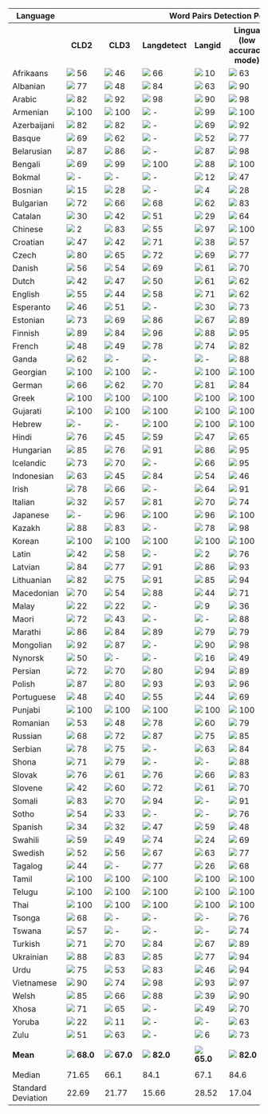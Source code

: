 <table>
    <tr>
        <th>Language</th>
        <th colspan="8">Word Pairs Detection Performance</th>
    </tr>
    <tr>
        <th></th>
        <th>&nbsp;&nbsp;CLD2&nbsp;&nbsp;</th>
        <th>&nbsp;&nbsp;CLD3&nbsp;&nbsp;</th>
        <th>Langdetect</th>
        <th>Langid</th>
        <th>Lingua<br>(low accuracy mode)</th>
        <th>Lingua<br>(high accuracy mode)</th>
        <th>Lingua<br>(single language mode)</th>
        <th>Simplemma</th>
    </tr>
    <tr>
        <td>Afrikaans</td>
        <td><img src="https://raw.githubusercontent.com/pemistahl/lingua-py/main/images/yellow.png"> 56</td>
        <td><img src="https://raw.githubusercontent.com/pemistahl/lingua-py/main/images/yellow.png"> 46</td>
        <td><img src="https://raw.githubusercontent.com/pemistahl/lingua-py/main/images/lightgreen.png"> 66</td>
        <td><img src="https://raw.githubusercontent.com/pemistahl/lingua-py/main/images/red.png"> 10</td>
        <td><img src="https://raw.githubusercontent.com/pemistahl/lingua-py/main/images/lightgreen.png"> 63</td>
        <td><img src="https://raw.githubusercontent.com/pemistahl/lingua-py/main/images/green.png"> 81</td>
        <td><img src="https://raw.githubusercontent.com/pemistahl/lingua-py/main/images/green.png"> 85</td>
        <td><img src="https://raw.githubusercontent.com/pemistahl/lingua-py/main/images/grey.png"> -</td>
    </tr>
        <td>Albanian</td>
        <td><img src="https://raw.githubusercontent.com/pemistahl/lingua-py/main/images/lightgreen.png"> 77</td>
        <td><img src="https://raw.githubusercontent.com/pemistahl/lingua-py/main/images/yellow.png"> 48</td>
        <td><img src="https://raw.githubusercontent.com/pemistahl/lingua-py/main/images/green.png"> 84</td>
        <td><img src="https://raw.githubusercontent.com/pemistahl/lingua-py/main/images/lightgreen.png"> 63</td>
        <td><img src="https://raw.githubusercontent.com/pemistahl/lingua-py/main/images/green.png"> 90</td>
        <td><img src="https://raw.githubusercontent.com/pemistahl/lingua-py/main/images/green.png"> 95</td>
        <td><img src="https://raw.githubusercontent.com/pemistahl/lingua-py/main/images/green.png"> 91</td>
        <td><img src="https://raw.githubusercontent.com/pemistahl/lingua-py/main/images/red.png"> 17</td>
    </tr>
        <td>Arabic</td>
        <td><img src="https://raw.githubusercontent.com/pemistahl/lingua-py/main/images/green.png"> 82</td>
        <td><img src="https://raw.githubusercontent.com/pemistahl/lingua-py/main/images/green.png"> 92</td>
        <td><img src="https://raw.githubusercontent.com/pemistahl/lingua-py/main/images/green.png"> 98</td>
        <td><img src="https://raw.githubusercontent.com/pemistahl/lingua-py/main/images/green.png"> 90</td>
        <td><img src="https://raw.githubusercontent.com/pemistahl/lingua-py/main/images/green.png"> 98</td>
        <td><img src="https://raw.githubusercontent.com/pemistahl/lingua-py/main/images/green.png"> 99</td>
        <td><img src="https://raw.githubusercontent.com/pemistahl/lingua-py/main/images/green.png"> 100</td>
        <td><img src="https://raw.githubusercontent.com/pemistahl/lingua-py/main/images/grey.png"> -</td>
    </tr>
        <td>Armenian</td>
        <td><img src="https://raw.githubusercontent.com/pemistahl/lingua-py/main/images/green.png"> 100</td>
        <td><img src="https://raw.githubusercontent.com/pemistahl/lingua-py/main/images/green.png"> 100</td>
        <td><img src="https://raw.githubusercontent.com/pemistahl/lingua-py/main/images/grey.png"> -</td>
        <td><img src="https://raw.githubusercontent.com/pemistahl/lingua-py/main/images/green.png"> 99</td>
        <td><img src="https://raw.githubusercontent.com/pemistahl/lingua-py/main/images/green.png"> 100</td>
        <td><img src="https://raw.githubusercontent.com/pemistahl/lingua-py/main/images/green.png"> 100</td>
        <td><img src="https://raw.githubusercontent.com/pemistahl/lingua-py/main/images/green.png"> 100</td>
        <td><img src="https://raw.githubusercontent.com/pemistahl/lingua-py/main/images/red.png"> 14</td>
    </tr>
        <td>Azerbaijani</td>
        <td><img src="https://raw.githubusercontent.com/pemistahl/lingua-py/main/images/green.png"> 82</td>
        <td><img src="https://raw.githubusercontent.com/pemistahl/lingua-py/main/images/green.png"> 82</td>
        <td><img src="https://raw.githubusercontent.com/pemistahl/lingua-py/main/images/grey.png"> -</td>
        <td><img src="https://raw.githubusercontent.com/pemistahl/lingua-py/main/images/lightgreen.png"> 69</td>
        <td><img src="https://raw.githubusercontent.com/pemistahl/lingua-py/main/images/green.png"> 92</td>
        <td><img src="https://raw.githubusercontent.com/pemistahl/lingua-py/main/images/green.png"> 92</td>
        <td><img src="https://raw.githubusercontent.com/pemistahl/lingua-py/main/images/green.png"> 93</td>
        <td><img src="https://raw.githubusercontent.com/pemistahl/lingua-py/main/images/grey.png"> -</td>
    </tr>
        <td>Basque</td>
        <td><img src="https://raw.githubusercontent.com/pemistahl/lingua-py/main/images/lightgreen.png"> 69</td>
        <td><img src="https://raw.githubusercontent.com/pemistahl/lingua-py/main/images/lightgreen.png"> 62</td>
        <td><img src="https://raw.githubusercontent.com/pemistahl/lingua-py/main/images/grey.png"> -</td>
        <td><img src="https://raw.githubusercontent.com/pemistahl/lingua-py/main/images/yellow.png"> 52</td>
        <td><img src="https://raw.githubusercontent.com/pemistahl/lingua-py/main/images/lightgreen.png"> 77</td>
        <td><img src="https://raw.githubusercontent.com/pemistahl/lingua-py/main/images/green.png"> 87</td>
        <td><img src="https://raw.githubusercontent.com/pemistahl/lingua-py/main/images/green.png"> 86</td>
        <td><img src="https://raw.githubusercontent.com/pemistahl/lingua-py/main/images/grey.png"> -</td>
    </tr>
        <td>Belarusian</td>
        <td><img src="https://raw.githubusercontent.com/pemistahl/lingua-py/main/images/green.png"> 87</td>
        <td><img src="https://raw.githubusercontent.com/pemistahl/lingua-py/main/images/green.png"> 86</td>
        <td><img src="https://raw.githubusercontent.com/pemistahl/lingua-py/main/images/grey.png"> -</td>
        <td><img src="https://raw.githubusercontent.com/pemistahl/lingua-py/main/images/green.png"> 87</td>
        <td><img src="https://raw.githubusercontent.com/pemistahl/lingua-py/main/images/green.png"> 98</td>
        <td><img src="https://raw.githubusercontent.com/pemistahl/lingua-py/main/images/green.png"> 99</td>
        <td><img src="https://raw.githubusercontent.com/pemistahl/lingua-py/main/images/green.png"> 98</td>
        <td><img src="https://raw.githubusercontent.com/pemistahl/lingua-py/main/images/grey.png"> -</td>
    </tr>
        <td>Bengali</td>
        <td><img src="https://raw.githubusercontent.com/pemistahl/lingua-py/main/images/lightgreen.png"> 69</td>
        <td><img src="https://raw.githubusercontent.com/pemistahl/lingua-py/main/images/green.png"> 99</td>
        <td><img src="https://raw.githubusercontent.com/pemistahl/lingua-py/main/images/green.png"> 100</td>
        <td><img src="https://raw.githubusercontent.com/pemistahl/lingua-py/main/images/green.png"> 88</td>
        <td><img src="https://raw.githubusercontent.com/pemistahl/lingua-py/main/images/green.png"> 100</td>
        <td><img src="https://raw.githubusercontent.com/pemistahl/lingua-py/main/images/green.png"> 100</td>
        <td><img src="https://raw.githubusercontent.com/pemistahl/lingua-py/main/images/green.png"> 100</td>
        <td><img src="https://raw.githubusercontent.com/pemistahl/lingua-py/main/images/grey.png"> -</td>
    </tr>
        <td>Bokmal</td>
        <td><img src="https://raw.githubusercontent.com/pemistahl/lingua-py/main/images/grey.png"> -</td>
        <td><img src="https://raw.githubusercontent.com/pemistahl/lingua-py/main/images/grey.png"> -</td>
        <td><img src="https://raw.githubusercontent.com/pemistahl/lingua-py/main/images/grey.png"> -</td>
        <td><img src="https://raw.githubusercontent.com/pemistahl/lingua-py/main/images/red.png"> 12</td>
        <td><img src="https://raw.githubusercontent.com/pemistahl/lingua-py/main/images/yellow.png"> 47</td>
        <td><img src="https://raw.githubusercontent.com/pemistahl/lingua-py/main/images/yellow.png"> 59</td>
        <td><img src="https://raw.githubusercontent.com/pemistahl/lingua-py/main/images/green.png"> 82</td>
        <td><img src="https://raw.githubusercontent.com/pemistahl/lingua-py/main/images/yellow.png"> 45</td>
    </tr>
        <td>Bosnian</td>
        <td><img src="https://raw.githubusercontent.com/pemistahl/lingua-py/main/images/red.png"> 15</td>
        <td><img src="https://raw.githubusercontent.com/pemistahl/lingua-py/main/images/orange.png"> 28</td>
        <td><img src="https://raw.githubusercontent.com/pemistahl/lingua-py/main/images/grey.png"> -</td>
        <td><img src="https://raw.githubusercontent.com/pemistahl/lingua-py/main/images/red.png"> 4</td>
        <td><img src="https://raw.githubusercontent.com/pemistahl/lingua-py/main/images/orange.png"> 28</td>
        <td><img src="https://raw.githubusercontent.com/pemistahl/lingua-py/main/images/orange.png"> 35</td>
        <td><img src="https://raw.githubusercontent.com/pemistahl/lingua-py/main/images/green.png"> 88</td>
        <td><img src="https://raw.githubusercontent.com/pemistahl/lingua-py/main/images/grey.png"> -</td>
    </tr>
        <td>Bulgarian</td>
        <td><img src="https://raw.githubusercontent.com/pemistahl/lingua-py/main/images/lightgreen.png"> 72</td>
        <td><img src="https://raw.githubusercontent.com/pemistahl/lingua-py/main/images/lightgreen.png"> 66</td>
        <td><img src="https://raw.githubusercontent.com/pemistahl/lingua-py/main/images/lightgreen.png"> 68</td>
        <td><img src="https://raw.githubusercontent.com/pemistahl/lingua-py/main/images/lightgreen.png"> 62</td>
        <td><img src="https://raw.githubusercontent.com/pemistahl/lingua-py/main/images/green.png"> 83</td>
        <td><img src="https://raw.githubusercontent.com/pemistahl/lingua-py/main/images/green.png"> 91</td>
        <td><img src="https://raw.githubusercontent.com/pemistahl/lingua-py/main/images/green.png"> 97</td>
        <td><img src="https://raw.githubusercontent.com/pemistahl/lingua-py/main/images/lightgreen.png"> 67</td>
    </tr>
        <td>Catalan</td>
        <td><img src="https://raw.githubusercontent.com/pemistahl/lingua-py/main/images/orange.png"> 30</td>
        <td><img src="https://raw.githubusercontent.com/pemistahl/lingua-py/main/images/yellow.png"> 42</td>
        <td><img src="https://raw.githubusercontent.com/pemistahl/lingua-py/main/images/yellow.png"> 51</td>
        <td><img src="https://raw.githubusercontent.com/pemistahl/lingua-py/main/images/orange.png"> 29</td>
        <td><img src="https://raw.githubusercontent.com/pemistahl/lingua-py/main/images/lightgreen.png"> 64</td>
        <td><img src="https://raw.githubusercontent.com/pemistahl/lingua-py/main/images/lightgreen.png"> 74</td>
        <td><img src="https://raw.githubusercontent.com/pemistahl/lingua-py/main/images/green.png"> 85</td>
        <td><img src="https://raw.githubusercontent.com/pemistahl/lingua-py/main/images/lightgreen.png"> 62</td>
    </tr>
        <td>Chinese</td>
        <td><img src="https://raw.githubusercontent.com/pemistahl/lingua-py/main/images/red.png"> 2</td>
        <td><img src="https://raw.githubusercontent.com/pemistahl/lingua-py/main/images/green.png"> 83</td>
        <td><img src="https://raw.githubusercontent.com/pemistahl/lingua-py/main/images/yellow.png"> 55</td>
        <td><img src="https://raw.githubusercontent.com/pemistahl/lingua-py/main/images/green.png"> 97</td>
        <td><img src="https://raw.githubusercontent.com/pemistahl/lingua-py/main/images/green.png"> 100</td>
        <td><img src="https://raw.githubusercontent.com/pemistahl/lingua-py/main/images/green.png"> 100</td>
        <td><img src="https://raw.githubusercontent.com/pemistahl/lingua-py/main/images/green.png"> 99</td>
        <td><img src="https://raw.githubusercontent.com/pemistahl/lingua-py/main/images/grey.png"> -</td>
    </tr>
        <td>Croatian</td>
        <td><img src="https://raw.githubusercontent.com/pemistahl/lingua-py/main/images/yellow.png"> 47</td>
        <td><img src="https://raw.githubusercontent.com/pemistahl/lingua-py/main/images/yellow.png"> 42</td>
        <td><img src="https://raw.githubusercontent.com/pemistahl/lingua-py/main/images/lightgreen.png"> 71</td>
        <td><img src="https://raw.githubusercontent.com/pemistahl/lingua-py/main/images/orange.png"> 38</td>
        <td><img src="https://raw.githubusercontent.com/pemistahl/lingua-py/main/images/yellow.png"> 57</td>
        <td><img src="https://raw.githubusercontent.com/pemistahl/lingua-py/main/images/lightgreen.png"> 74</td>
        <td><img src="https://raw.githubusercontent.com/pemistahl/lingua-py/main/images/green.png"> 88</td>
        <td><img src="https://raw.githubusercontent.com/pemistahl/lingua-py/main/images/grey.png"> -</td>
    </tr>
        <td>Czech</td>
        <td><img src="https://raw.githubusercontent.com/pemistahl/lingua-py/main/images/lightgreen.png"> 80</td>
        <td><img src="https://raw.githubusercontent.com/pemistahl/lingua-py/main/images/lightgreen.png"> 65</td>
        <td><img src="https://raw.githubusercontent.com/pemistahl/lingua-py/main/images/lightgreen.png"> 72</td>
        <td><img src="https://raw.githubusercontent.com/pemistahl/lingua-py/main/images/lightgreen.png"> 69</td>
        <td><img src="https://raw.githubusercontent.com/pemistahl/lingua-py/main/images/lightgreen.png"> 77</td>
        <td><img src="https://raw.githubusercontent.com/pemistahl/lingua-py/main/images/green.png"> 84</td>
        <td><img src="https://raw.githubusercontent.com/pemistahl/lingua-py/main/images/green.png"> 91</td>
        <td><img src="https://raw.githubusercontent.com/pemistahl/lingua-py/main/images/yellow.png"> 44</td>
    </tr>
        <td>Danish</td>
        <td><img src="https://raw.githubusercontent.com/pemistahl/lingua-py/main/images/yellow.png"> 56</td>
        <td><img src="https://raw.githubusercontent.com/pemistahl/lingua-py/main/images/yellow.png"> 54</td>
        <td><img src="https://raw.githubusercontent.com/pemistahl/lingua-py/main/images/lightgreen.png"> 69</td>
        <td><img src="https://raw.githubusercontent.com/pemistahl/lingua-py/main/images/lightgreen.png"> 61</td>
        <td><img src="https://raw.githubusercontent.com/pemistahl/lingua-py/main/images/lightgreen.png"> 70</td>
        <td><img src="https://raw.githubusercontent.com/pemistahl/lingua-py/main/images/green.png"> 84</td>
        <td><img src="https://raw.githubusercontent.com/pemistahl/lingua-py/main/images/green.png"> 84</td>
        <td><img src="https://raw.githubusercontent.com/pemistahl/lingua-py/main/images/yellow.png"> 47</td>
    </tr>
        <td>Dutch</td>
        <td><img src="https://raw.githubusercontent.com/pemistahl/lingua-py/main/images/yellow.png"> 42</td>
        <td><img src="https://raw.githubusercontent.com/pemistahl/lingua-py/main/images/yellow.png"> 47</td>
        <td><img src="https://raw.githubusercontent.com/pemistahl/lingua-py/main/images/yellow.png"> 50</td>
        <td><img src="https://raw.githubusercontent.com/pemistahl/lingua-py/main/images/lightgreen.png"> 61</td>
        <td><img src="https://raw.githubusercontent.com/pemistahl/lingua-py/main/images/lightgreen.png"> 62</td>
        <td><img src="https://raw.githubusercontent.com/pemistahl/lingua-py/main/images/green.png"> 81</td>
        <td><img src="https://raw.githubusercontent.com/pemistahl/lingua-py/main/images/green.png"> 83</td>
        <td><img src="https://raw.githubusercontent.com/pemistahl/lingua-py/main/images/yellow.png"> 50</td>
    </tr>
        <td>English</td>
        <td><img src="https://raw.githubusercontent.com/pemistahl/lingua-py/main/images/yellow.png"> 55</td>
        <td><img src="https://raw.githubusercontent.com/pemistahl/lingua-py/main/images/yellow.png"> 44</td>
        <td><img src="https://raw.githubusercontent.com/pemistahl/lingua-py/main/images/yellow.png"> 58</td>
        <td><img src="https://raw.githubusercontent.com/pemistahl/lingua-py/main/images/lightgreen.png"> 71</td>
        <td><img src="https://raw.githubusercontent.com/pemistahl/lingua-py/main/images/lightgreen.png"> 62</td>
        <td><img src="https://raw.githubusercontent.com/pemistahl/lingua-py/main/images/green.png"> 89</td>
        <td><img src="https://raw.githubusercontent.com/pemistahl/lingua-py/main/images/green.png"> 83</td>
        <td><img src="https://raw.githubusercontent.com/pemistahl/lingua-py/main/images/lightgreen.png"> 69</td>
    </tr>
        <td>Esperanto</td>
        <td><img src="https://raw.githubusercontent.com/pemistahl/lingua-py/main/images/yellow.png"> 46</td>
        <td><img src="https://raw.githubusercontent.com/pemistahl/lingua-py/main/images/yellow.png"> 51</td>
        <td><img src="https://raw.githubusercontent.com/pemistahl/lingua-py/main/images/grey.png"> -</td>
        <td><img src="https://raw.githubusercontent.com/pemistahl/lingua-py/main/images/orange.png"> 30</td>
        <td><img src="https://raw.githubusercontent.com/pemistahl/lingua-py/main/images/lightgreen.png"> 73</td>
        <td><img src="https://raw.githubusercontent.com/pemistahl/lingua-py/main/images/green.png"> 85</td>
        <td><img src="https://raw.githubusercontent.com/pemistahl/lingua-py/main/images/green.png"> 85</td>
        <td><img src="https://raw.githubusercontent.com/pemistahl/lingua-py/main/images/grey.png"> -</td>
    </tr>
        <td>Estonian</td>
        <td><img src="https://raw.githubusercontent.com/pemistahl/lingua-py/main/images/lightgreen.png"> 73</td>
        <td><img src="https://raw.githubusercontent.com/pemistahl/lingua-py/main/images/lightgreen.png"> 69</td>
        <td><img src="https://raw.githubusercontent.com/pemistahl/lingua-py/main/images/green.png"> 86</td>
        <td><img src="https://raw.githubusercontent.com/pemistahl/lingua-py/main/images/lightgreen.png"> 67</td>
        <td><img src="https://raw.githubusercontent.com/pemistahl/lingua-py/main/images/green.png"> 89</td>
        <td><img src="https://raw.githubusercontent.com/pemistahl/lingua-py/main/images/green.png"> 96</td>
        <td><img src="https://raw.githubusercontent.com/pemistahl/lingua-py/main/images/green.png"> 88</td>
        <td><img src="https://raw.githubusercontent.com/pemistahl/lingua-py/main/images/lightgreen.png"> 70</td>
    </tr>
        <td>Finnish</td>
        <td><img src="https://raw.githubusercontent.com/pemistahl/lingua-py/main/images/green.png"> 89</td>
        <td><img src="https://raw.githubusercontent.com/pemistahl/lingua-py/main/images/green.png"> 84</td>
        <td><img src="https://raw.githubusercontent.com/pemistahl/lingua-py/main/images/green.png"> 96</td>
        <td><img src="https://raw.githubusercontent.com/pemistahl/lingua-py/main/images/green.png"> 88</td>
        <td><img src="https://raw.githubusercontent.com/pemistahl/lingua-py/main/images/green.png"> 95</td>
        <td><img src="https://raw.githubusercontent.com/pemistahl/lingua-py/main/images/green.png"> 98</td>
        <td><img src="https://raw.githubusercontent.com/pemistahl/lingua-py/main/images/green.png"> 86</td>
        <td><img src="https://raw.githubusercontent.com/pemistahl/lingua-py/main/images/green.png"> 81</td>
    </tr>
        <td>French</td>
        <td><img src="https://raw.githubusercontent.com/pemistahl/lingua-py/main/images/yellow.png"> 48</td>
        <td><img src="https://raw.githubusercontent.com/pemistahl/lingua-py/main/images/yellow.png"> 49</td>
        <td><img src="https://raw.githubusercontent.com/pemistahl/lingua-py/main/images/lightgreen.png"> 78</td>
        <td><img src="https://raw.githubusercontent.com/pemistahl/lingua-py/main/images/lightgreen.png"> 74</td>
        <td><img src="https://raw.githubusercontent.com/pemistahl/lingua-py/main/images/green.png"> 82</td>
        <td><img src="https://raw.githubusercontent.com/pemistahl/lingua-py/main/images/green.png"> 94</td>
        <td><img src="https://raw.githubusercontent.com/pemistahl/lingua-py/main/images/green.png"> 85</td>
        <td><img src="https://raw.githubusercontent.com/pemistahl/lingua-py/main/images/lightgreen.png"> 68</td>
    </tr>
        <td>Ganda</td>
        <td><img src="https://raw.githubusercontent.com/pemistahl/lingua-py/main/images/lightgreen.png"> 62</td>
        <td><img src="https://raw.githubusercontent.com/pemistahl/lingua-py/main/images/grey.png"> -</td>
        <td><img src="https://raw.githubusercontent.com/pemistahl/lingua-py/main/images/grey.png"> -</td>
        <td><img src="https://raw.githubusercontent.com/pemistahl/lingua-py/main/images/grey.png"> -</td>
        <td><img src="https://raw.githubusercontent.com/pemistahl/lingua-py/main/images/green.png"> 88</td>
        <td><img src="https://raw.githubusercontent.com/pemistahl/lingua-py/main/images/green.png"> 95</td>
        <td><img src="https://raw.githubusercontent.com/pemistahl/lingua-py/main/images/green.png"> 87</td>
        <td><img src="https://raw.githubusercontent.com/pemistahl/lingua-py/main/images/grey.png"> -</td>
    </tr>
        <td>Georgian</td>
        <td><img src="https://raw.githubusercontent.com/pemistahl/lingua-py/main/images/green.png"> 100</td>
        <td><img src="https://raw.githubusercontent.com/pemistahl/lingua-py/main/images/green.png"> 100</td>
        <td><img src="https://raw.githubusercontent.com/pemistahl/lingua-py/main/images/grey.png"> -</td>
        <td><img src="https://raw.githubusercontent.com/pemistahl/lingua-py/main/images/green.png"> 100</td>
        <td><img src="https://raw.githubusercontent.com/pemistahl/lingua-py/main/images/green.png"> 100</td>
        <td><img src="https://raw.githubusercontent.com/pemistahl/lingua-py/main/images/green.png"> 100</td>
        <td><img src="https://raw.githubusercontent.com/pemistahl/lingua-py/main/images/green.png"> 100</td>
        <td><img src="https://raw.githubusercontent.com/pemistahl/lingua-py/main/images/red.png"> 2</td>
    </tr>
        <td>German</td>
        <td><img src="https://raw.githubusercontent.com/pemistahl/lingua-py/main/images/lightgreen.png"> 66</td>
        <td><img src="https://raw.githubusercontent.com/pemistahl/lingua-py/main/images/lightgreen.png"> 62</td>
        <td><img src="https://raw.githubusercontent.com/pemistahl/lingua-py/main/images/lightgreen.png"> 70</td>
        <td><img src="https://raw.githubusercontent.com/pemistahl/lingua-py/main/images/green.png"> 81</td>
        <td><img src="https://raw.githubusercontent.com/pemistahl/lingua-py/main/images/green.png"> 84</td>
        <td><img src="https://raw.githubusercontent.com/pemistahl/lingua-py/main/images/green.png"> 94</td>
        <td><img src="https://raw.githubusercontent.com/pemistahl/lingua-py/main/images/green.png"> 85</td>
        <td><img src="https://raw.githubusercontent.com/pemistahl/lingua-py/main/images/lightgreen.png"> 78</td>
    </tr>
        <td>Greek</td>
        <td><img src="https://raw.githubusercontent.com/pemistahl/lingua-py/main/images/green.png"> 100</td>
        <td><img src="https://raw.githubusercontent.com/pemistahl/lingua-py/main/images/green.png"> 100</td>
        <td><img src="https://raw.githubusercontent.com/pemistahl/lingua-py/main/images/green.png"> 100</td>
        <td><img src="https://raw.githubusercontent.com/pemistahl/lingua-py/main/images/green.png"> 100</td>
        <td><img src="https://raw.githubusercontent.com/pemistahl/lingua-py/main/images/green.png"> 100</td>
        <td><img src="https://raw.githubusercontent.com/pemistahl/lingua-py/main/images/green.png"> 100</td>
        <td><img src="https://raw.githubusercontent.com/pemistahl/lingua-py/main/images/green.png"> 100</td>
        <td><img src="https://raw.githubusercontent.com/pemistahl/lingua-py/main/images/yellow.png"> 60</td>
    </tr>
        <td>Gujarati</td>
        <td><img src="https://raw.githubusercontent.com/pemistahl/lingua-py/main/images/green.png"> 100</td>
        <td><img src="https://raw.githubusercontent.com/pemistahl/lingua-py/main/images/green.png"> 100</td>
        <td><img src="https://raw.githubusercontent.com/pemistahl/lingua-py/main/images/green.png"> 100</td>
        <td><img src="https://raw.githubusercontent.com/pemistahl/lingua-py/main/images/green.png"> 100</td>
        <td><img src="https://raw.githubusercontent.com/pemistahl/lingua-py/main/images/green.png"> 100</td>
        <td><img src="https://raw.githubusercontent.com/pemistahl/lingua-py/main/images/green.png"> 100</td>
        <td><img src="https://raw.githubusercontent.com/pemistahl/lingua-py/main/images/green.png"> 100</td>
        <td><img src="https://raw.githubusercontent.com/pemistahl/lingua-py/main/images/grey.png"> -</td>
    </tr>
        <td>Hebrew</td>
        <td><img src="https://raw.githubusercontent.com/pemistahl/lingua-py/main/images/grey.png"> -</td>
        <td><img src="https://raw.githubusercontent.com/pemistahl/lingua-py/main/images/grey.png"> -</td>
        <td><img src="https://raw.githubusercontent.com/pemistahl/lingua-py/main/images/green.png"> 100</td>
        <td><img src="https://raw.githubusercontent.com/pemistahl/lingua-py/main/images/green.png"> 100</td>
        <td><img src="https://raw.githubusercontent.com/pemistahl/lingua-py/main/images/green.png"> 100</td>
        <td><img src="https://raw.githubusercontent.com/pemistahl/lingua-py/main/images/green.png"> 100</td>
        <td><img src="https://raw.githubusercontent.com/pemistahl/lingua-py/main/images/green.png"> 100</td>
        <td><img src="https://raw.githubusercontent.com/pemistahl/lingua-py/main/images/grey.png"> -</td>
    </tr>
        <td>Hindi</td>
        <td><img src="https://raw.githubusercontent.com/pemistahl/lingua-py/main/images/lightgreen.png"> 76</td>
        <td><img src="https://raw.githubusercontent.com/pemistahl/lingua-py/main/images/yellow.png"> 45</td>
        <td><img src="https://raw.githubusercontent.com/pemistahl/lingua-py/main/images/yellow.png"> 59</td>
        <td><img src="https://raw.githubusercontent.com/pemistahl/lingua-py/main/images/yellow.png"> 47</td>
        <td><img src="https://raw.githubusercontent.com/pemistahl/lingua-py/main/images/lightgreen.png"> 65</td>
        <td><img src="https://raw.githubusercontent.com/pemistahl/lingua-py/main/images/lightgreen.png"> 66</td>
        <td><img src="https://raw.githubusercontent.com/pemistahl/lingua-py/main/images/green.png"> 100</td>
        <td><img src="https://raw.githubusercontent.com/pemistahl/lingua-py/main/images/red.png"> 4</td>
    </tr>
        <td>Hungarian</td>
        <td><img src="https://raw.githubusercontent.com/pemistahl/lingua-py/main/images/green.png"> 85</td>
        <td><img src="https://raw.githubusercontent.com/pemistahl/lingua-py/main/images/lightgreen.png"> 76</td>
        <td><img src="https://raw.githubusercontent.com/pemistahl/lingua-py/main/images/green.png"> 91</td>
        <td><img src="https://raw.githubusercontent.com/pemistahl/lingua-py/main/images/green.png"> 86</td>
        <td><img src="https://raw.githubusercontent.com/pemistahl/lingua-py/main/images/green.png"> 95</td>
        <td><img src="https://raw.githubusercontent.com/pemistahl/lingua-py/main/images/green.png"> 98</td>
        <td><img src="https://raw.githubusercontent.com/pemistahl/lingua-py/main/images/green.png"> 93</td>
        <td><img src="https://raw.githubusercontent.com/pemistahl/lingua-py/main/images/lightgreen.png"> 62</td>
    </tr>
        <td>Icelandic</td>
        <td><img src="https://raw.githubusercontent.com/pemistahl/lingua-py/main/images/lightgreen.png"> 73</td>
        <td><img src="https://raw.githubusercontent.com/pemistahl/lingua-py/main/images/lightgreen.png"> 70</td>
        <td><img src="https://raw.githubusercontent.com/pemistahl/lingua-py/main/images/grey.png"> -</td>
        <td><img src="https://raw.githubusercontent.com/pemistahl/lingua-py/main/images/lightgreen.png"> 66</td>
        <td><img src="https://raw.githubusercontent.com/pemistahl/lingua-py/main/images/green.png"> 95</td>
        <td><img src="https://raw.githubusercontent.com/pemistahl/lingua-py/main/images/green.png"> 97</td>
        <td><img src="https://raw.githubusercontent.com/pemistahl/lingua-py/main/images/green.png"> 90</td>
        <td><img src="https://raw.githubusercontent.com/pemistahl/lingua-py/main/images/yellow.png"> 59</td>
    </tr>
        <td>Indonesian</td>
        <td><img src="https://raw.githubusercontent.com/pemistahl/lingua-py/main/images/lightgreen.png"> 63</td>
        <td><img src="https://raw.githubusercontent.com/pemistahl/lingua-py/main/images/yellow.png"> 45</td>
        <td><img src="https://raw.githubusercontent.com/pemistahl/lingua-py/main/images/green.png"> 84</td>
        <td><img src="https://raw.githubusercontent.com/pemistahl/lingua-py/main/images/yellow.png"> 54</td>
        <td><img src="https://raw.githubusercontent.com/pemistahl/lingua-py/main/images/yellow.png"> 46</td>
        <td><img src="https://raw.githubusercontent.com/pemistahl/lingua-py/main/images/lightgreen.png"> 61</td>
        <td><img src="https://raw.githubusercontent.com/pemistahl/lingua-py/main/images/green.png"> 82</td>
        <td><img src="https://raw.githubusercontent.com/pemistahl/lingua-py/main/images/orange.png"> 26</td>
    </tr>
        <td>Irish</td>
        <td><img src="https://raw.githubusercontent.com/pemistahl/lingua-py/main/images/lightgreen.png"> 78</td>
        <td><img src="https://raw.githubusercontent.com/pemistahl/lingua-py/main/images/lightgreen.png"> 66</td>
        <td><img src="https://raw.githubusercontent.com/pemistahl/lingua-py/main/images/grey.png"> -</td>
        <td><img src="https://raw.githubusercontent.com/pemistahl/lingua-py/main/images/lightgreen.png"> 64</td>
        <td><img src="https://raw.githubusercontent.com/pemistahl/lingua-py/main/images/green.png"> 91</td>
        <td><img src="https://raw.githubusercontent.com/pemistahl/lingua-py/main/images/green.png"> 94</td>
        <td><img src="https://raw.githubusercontent.com/pemistahl/lingua-py/main/images/green.png"> 92</td>
        <td><img src="https://raw.githubusercontent.com/pemistahl/lingua-py/main/images/lightgreen.png"> 76</td>
    </tr>
        <td>Italian</td>
        <td><img src="https://raw.githubusercontent.com/pemistahl/lingua-py/main/images/orange.png"> 32</td>
        <td><img src="https://raw.githubusercontent.com/pemistahl/lingua-py/main/images/yellow.png"> 57</td>
        <td><img src="https://raw.githubusercontent.com/pemistahl/lingua-py/main/images/green.png"> 81</td>
        <td><img src="https://raw.githubusercontent.com/pemistahl/lingua-py/main/images/lightgreen.png"> 70</td>
        <td><img src="https://raw.githubusercontent.com/pemistahl/lingua-py/main/images/lightgreen.png"> 74</td>
        <td><img src="https://raw.githubusercontent.com/pemistahl/lingua-py/main/images/green.png"> 92</td>
        <td><img src="https://raw.githubusercontent.com/pemistahl/lingua-py/main/images/green.png"> 83</td>
        <td><img src="https://raw.githubusercontent.com/pemistahl/lingua-py/main/images/yellow.png"> 57</td>
    </tr>
        <td>Japanese</td>
        <td><img src="https://raw.githubusercontent.com/pemistahl/lingua-py/main/images/grey.png"> -</td>
        <td><img src="https://raw.githubusercontent.com/pemistahl/lingua-py/main/images/green.png"> 96</td>
        <td><img src="https://raw.githubusercontent.com/pemistahl/lingua-py/main/images/green.png"> 100</td>
        <td><img src="https://raw.githubusercontent.com/pemistahl/lingua-py/main/images/green.png"> 96</td>
        <td><img src="https://raw.githubusercontent.com/pemistahl/lingua-py/main/images/green.png"> 100</td>
        <td><img src="https://raw.githubusercontent.com/pemistahl/lingua-py/main/images/green.png"> 100</td>
        <td><img src="https://raw.githubusercontent.com/pemistahl/lingua-py/main/images/green.png"> 100</td>
        <td><img src="https://raw.githubusercontent.com/pemistahl/lingua-py/main/images/grey.png"> -</td>
    </tr>
        <td>Kazakh</td>
        <td><img src="https://raw.githubusercontent.com/pemistahl/lingua-py/main/images/green.png"> 88</td>
        <td><img src="https://raw.githubusercontent.com/pemistahl/lingua-py/main/images/green.png"> 83</td>
        <td><img src="https://raw.githubusercontent.com/pemistahl/lingua-py/main/images/grey.png"> -</td>
        <td><img src="https://raw.githubusercontent.com/pemistahl/lingua-py/main/images/lightgreen.png"> 78</td>
        <td><img src="https://raw.githubusercontent.com/pemistahl/lingua-py/main/images/green.png"> 98</td>
        <td><img src="https://raw.githubusercontent.com/pemistahl/lingua-py/main/images/green.png"> 98</td>
        <td><img src="https://raw.githubusercontent.com/pemistahl/lingua-py/main/images/green.png"> 99</td>
        <td><img src="https://raw.githubusercontent.com/pemistahl/lingua-py/main/images/grey.png"> -</td>
    </tr>
        <td>Korean</td>
        <td><img src="https://raw.githubusercontent.com/pemistahl/lingua-py/main/images/green.png"> 100</td>
        <td><img src="https://raw.githubusercontent.com/pemistahl/lingua-py/main/images/green.png"> 100</td>
        <td><img src="https://raw.githubusercontent.com/pemistahl/lingua-py/main/images/green.png"> 100</td>
        <td><img src="https://raw.githubusercontent.com/pemistahl/lingua-py/main/images/green.png"> 100</td>
        <td><img src="https://raw.githubusercontent.com/pemistahl/lingua-py/main/images/green.png"> 100</td>
        <td><img src="https://raw.githubusercontent.com/pemistahl/lingua-py/main/images/green.png"> 100</td>
        <td><img src="https://raw.githubusercontent.com/pemistahl/lingua-py/main/images/green.png"> 100</td>
        <td><img src="https://raw.githubusercontent.com/pemistahl/lingua-py/main/images/grey.png"> -</td>
    </tr>
        <td>Latin</td>
        <td><img src="https://raw.githubusercontent.com/pemistahl/lingua-py/main/images/yellow.png"> 42</td>
        <td><img src="https://raw.githubusercontent.com/pemistahl/lingua-py/main/images/yellow.png"> 58</td>
        <td><img src="https://raw.githubusercontent.com/pemistahl/lingua-py/main/images/grey.png"> -</td>
        <td><img src="https://raw.githubusercontent.com/pemistahl/lingua-py/main/images/red.png"> 2</td>
        <td><img src="https://raw.githubusercontent.com/pemistahl/lingua-py/main/images/lightgreen.png"> 76</td>
        <td><img src="https://raw.githubusercontent.com/pemistahl/lingua-py/main/images/green.png"> 93</td>
        <td><img src="https://raw.githubusercontent.com/pemistahl/lingua-py/main/images/green.png"> 85</td>
        <td><img src="https://raw.githubusercontent.com/pemistahl/lingua-py/main/images/lightgreen.png"> 63</td>
    </tr>
        <td>Latvian</td>
        <td><img src="https://raw.githubusercontent.com/pemistahl/lingua-py/main/images/green.png"> 84</td>
        <td><img src="https://raw.githubusercontent.com/pemistahl/lingua-py/main/images/lightgreen.png"> 77</td>
        <td><img src="https://raw.githubusercontent.com/pemistahl/lingua-py/main/images/green.png"> 91</td>
        <td><img src="https://raw.githubusercontent.com/pemistahl/lingua-py/main/images/green.png"> 86</td>
        <td><img src="https://raw.githubusercontent.com/pemistahl/lingua-py/main/images/green.png"> 93</td>
        <td><img src="https://raw.githubusercontent.com/pemistahl/lingua-py/main/images/green.png"> 97</td>
        <td><img src="https://raw.githubusercontent.com/pemistahl/lingua-py/main/images/green.png"> 92</td>
        <td><img src="https://raw.githubusercontent.com/pemistahl/lingua-py/main/images/orange.png"> 33</td>
    </tr>
        <td>Lithuanian</td>
        <td><img src="https://raw.githubusercontent.com/pemistahl/lingua-py/main/images/green.png"> 82</td>
        <td><img src="https://raw.githubusercontent.com/pemistahl/lingua-py/main/images/lightgreen.png"> 75</td>
        <td><img src="https://raw.githubusercontent.com/pemistahl/lingua-py/main/images/green.png"> 91</td>
        <td><img src="https://raw.githubusercontent.com/pemistahl/lingua-py/main/images/green.png"> 85</td>
        <td><img src="https://raw.githubusercontent.com/pemistahl/lingua-py/main/images/green.png"> 94</td>
        <td><img src="https://raw.githubusercontent.com/pemistahl/lingua-py/main/images/green.png"> 98</td>
        <td><img src="https://raw.githubusercontent.com/pemistahl/lingua-py/main/images/green.png"> 89</td>
        <td><img src="https://raw.githubusercontent.com/pemistahl/lingua-py/main/images/lightgreen.png"> 62</td>
    </tr>
        <td>Macedonian</td>
        <td><img src="https://raw.githubusercontent.com/pemistahl/lingua-py/main/images/lightgreen.png"> 70</td>
        <td><img src="https://raw.githubusercontent.com/pemistahl/lingua-py/main/images/yellow.png"> 54</td>
        <td><img src="https://raw.githubusercontent.com/pemistahl/lingua-py/main/images/green.png"> 88</td>
        <td><img src="https://raw.githubusercontent.com/pemistahl/lingua-py/main/images/yellow.png"> 44</td>
        <td><img src="https://raw.githubusercontent.com/pemistahl/lingua-py/main/images/lightgreen.png"> 71</td>
        <td><img src="https://raw.githubusercontent.com/pemistahl/lingua-py/main/images/green.png"> 86</td>
        <td><img src="https://raw.githubusercontent.com/pemistahl/lingua-py/main/images/green.png"> 97</td>
        <td><img src="https://raw.githubusercontent.com/pemistahl/lingua-py/main/images/red.png"> 11</td>
    </tr>
        <td>Malay</td>
        <td><img src="https://raw.githubusercontent.com/pemistahl/lingua-py/main/images/orange.png"> 22</td>
        <td><img src="https://raw.githubusercontent.com/pemistahl/lingua-py/main/images/orange.png"> 22</td>
        <td><img src="https://raw.githubusercontent.com/pemistahl/lingua-py/main/images/grey.png"> -</td>
        <td><img src="https://raw.githubusercontent.com/pemistahl/lingua-py/main/images/red.png"> 9</td>
        <td><img src="https://raw.githubusercontent.com/pemistahl/lingua-py/main/images/orange.png"> 36</td>
        <td><img src="https://raw.githubusercontent.com/pemistahl/lingua-py/main/images/orange.png"> 38</td>
        <td><img src="https://raw.githubusercontent.com/pemistahl/lingua-py/main/images/green.png"> 84</td>
        <td><img src="https://raw.githubusercontent.com/pemistahl/lingua-py/main/images/red.png"> 10</td>
    </tr>
        <td>Maori</td>
        <td><img src="https://raw.githubusercontent.com/pemistahl/lingua-py/main/images/lightgreen.png"> 72</td>
        <td><img src="https://raw.githubusercontent.com/pemistahl/lingua-py/main/images/yellow.png"> 43</td>
        <td><img src="https://raw.githubusercontent.com/pemistahl/lingua-py/main/images/grey.png"> -</td>
        <td><img src="https://raw.githubusercontent.com/pemistahl/lingua-py/main/images/grey.png"> -</td>
        <td><img src="https://raw.githubusercontent.com/pemistahl/lingua-py/main/images/green.png"> 88</td>
        <td><img src="https://raw.githubusercontent.com/pemistahl/lingua-py/main/images/green.png"> 92</td>
        <td><img src="https://raw.githubusercontent.com/pemistahl/lingua-py/main/images/green.png"> 87</td>
        <td><img src="https://raw.githubusercontent.com/pemistahl/lingua-py/main/images/grey.png"> -</td>
    </tr>
        <td>Marathi</td>
        <td><img src="https://raw.githubusercontent.com/pemistahl/lingua-py/main/images/green.png"> 86</td>
        <td><img src="https://raw.githubusercontent.com/pemistahl/lingua-py/main/images/green.png"> 84</td>
        <td><img src="https://raw.githubusercontent.com/pemistahl/lingua-py/main/images/green.png"> 89</td>
        <td><img src="https://raw.githubusercontent.com/pemistahl/lingua-py/main/images/lightgreen.png"> 79</td>
        <td><img src="https://raw.githubusercontent.com/pemistahl/lingua-py/main/images/lightgreen.png"> 79</td>
        <td><img src="https://raw.githubusercontent.com/pemistahl/lingua-py/main/images/green.png"> 83</td>
        <td><img src="https://raw.githubusercontent.com/pemistahl/lingua-py/main/images/green.png"> 100</td>
        <td><img src="https://raw.githubusercontent.com/pemistahl/lingua-py/main/images/grey.png"> -</td>
    </tr>
        <td>Mongolian</td>
        <td><img src="https://raw.githubusercontent.com/pemistahl/lingua-py/main/images/green.png"> 92</td>
        <td><img src="https://raw.githubusercontent.com/pemistahl/lingua-py/main/images/green.png"> 87</td>
        <td><img src="https://raw.githubusercontent.com/pemistahl/lingua-py/main/images/grey.png"> -</td>
        <td><img src="https://raw.githubusercontent.com/pemistahl/lingua-py/main/images/green.png"> 90</td>
        <td><img src="https://raw.githubusercontent.com/pemistahl/lingua-py/main/images/green.png"> 98</td>
        <td><img src="https://raw.githubusercontent.com/pemistahl/lingua-py/main/images/green.png"> 99</td>
        <td><img src="https://raw.githubusercontent.com/pemistahl/lingua-py/main/images/green.png"> 99</td>
        <td><img src="https://raw.githubusercontent.com/pemistahl/lingua-py/main/images/grey.png"> -</td>
    </tr>
        <td>Nynorsk</td>
        <td><img src="https://raw.githubusercontent.com/pemistahl/lingua-py/main/images/yellow.png"> 50</td>
        <td><img src="https://raw.githubusercontent.com/pemistahl/lingua-py/main/images/grey.png"> -</td>
        <td><img src="https://raw.githubusercontent.com/pemistahl/lingua-py/main/images/grey.png"> -</td>
        <td><img src="https://raw.githubusercontent.com/pemistahl/lingua-py/main/images/red.png"> 16</td>
        <td><img src="https://raw.githubusercontent.com/pemistahl/lingua-py/main/images/yellow.png"> 49</td>
        <td><img src="https://raw.githubusercontent.com/pemistahl/lingua-py/main/images/lightgreen.png"> 66</td>
        <td><img src="https://raw.githubusercontent.com/pemistahl/lingua-py/main/images/green.png"> 84</td>
        <td><img src="https://raw.githubusercontent.com/pemistahl/lingua-py/main/images/orange.png"> 22</td>
    </tr>
        <td>Persian</td>
        <td><img src="https://raw.githubusercontent.com/pemistahl/lingua-py/main/images/lightgreen.png"> 72</td>
        <td><img src="https://raw.githubusercontent.com/pemistahl/lingua-py/main/images/lightgreen.png"> 70</td>
        <td><img src="https://raw.githubusercontent.com/pemistahl/lingua-py/main/images/lightgreen.png"> 80</td>
        <td><img src="https://raw.githubusercontent.com/pemistahl/lingua-py/main/images/green.png"> 94</td>
        <td><img src="https://raw.githubusercontent.com/pemistahl/lingua-py/main/images/green.png"> 89</td>
        <td><img src="https://raw.githubusercontent.com/pemistahl/lingua-py/main/images/green.png"> 94</td>
        <td><img src="https://raw.githubusercontent.com/pemistahl/lingua-py/main/images/green.png"> 99</td>
        <td><img src="https://raw.githubusercontent.com/pemistahl/lingua-py/main/images/red.png"> 5</td>
    </tr>
        <td>Polish</td>
        <td><img src="https://raw.githubusercontent.com/pemistahl/lingua-py/main/images/green.png"> 87</td>
        <td><img src="https://raw.githubusercontent.com/pemistahl/lingua-py/main/images/lightgreen.png"> 80</td>
        <td><img src="https://raw.githubusercontent.com/pemistahl/lingua-py/main/images/green.png"> 93</td>
        <td><img src="https://raw.githubusercontent.com/pemistahl/lingua-py/main/images/green.png"> 93</td>
        <td><img src="https://raw.githubusercontent.com/pemistahl/lingua-py/main/images/green.png"> 96</td>
        <td><img src="https://raw.githubusercontent.com/pemistahl/lingua-py/main/images/green.png"> 98</td>
        <td><img src="https://raw.githubusercontent.com/pemistahl/lingua-py/main/images/green.png"> 91</td>
        <td><img src="https://raw.githubusercontent.com/pemistahl/lingua-py/main/images/green.png"> 87</td>
    </tr>
        <td>Portuguese</td>
        <td><img src="https://raw.githubusercontent.com/pemistahl/lingua-py/main/images/yellow.png"> 48</td>
        <td><img src="https://raw.githubusercontent.com/pemistahl/lingua-py/main/images/orange.png"> 40</td>
        <td><img src="https://raw.githubusercontent.com/pemistahl/lingua-py/main/images/yellow.png"> 55</td>
        <td><img src="https://raw.githubusercontent.com/pemistahl/lingua-py/main/images/yellow.png"> 44</td>
        <td><img src="https://raw.githubusercontent.com/pemistahl/lingua-py/main/images/lightgreen.png"> 69</td>
        <td><img src="https://raw.githubusercontent.com/pemistahl/lingua-py/main/images/green.png"> 85</td>
        <td><img src="https://raw.githubusercontent.com/pemistahl/lingua-py/main/images/green.png"> 86</td>
        <td><img src="https://raw.githubusercontent.com/pemistahl/lingua-py/main/images/yellow.png"> 60</td>
    </tr>
        <td>Punjabi</td>
        <td><img src="https://raw.githubusercontent.com/pemistahl/lingua-py/main/images/green.png"> 100</td>
        <td><img src="https://raw.githubusercontent.com/pemistahl/lingua-py/main/images/green.png"> 100</td>
        <td><img src="https://raw.githubusercontent.com/pemistahl/lingua-py/main/images/green.png"> 100</td>
        <td><img src="https://raw.githubusercontent.com/pemistahl/lingua-py/main/images/green.png"> 100</td>
        <td><img src="https://raw.githubusercontent.com/pemistahl/lingua-py/main/images/green.png"> 100</td>
        <td><img src="https://raw.githubusercontent.com/pemistahl/lingua-py/main/images/green.png"> 100</td>
        <td><img src="https://raw.githubusercontent.com/pemistahl/lingua-py/main/images/green.png"> 100</td>
        <td><img src="https://raw.githubusercontent.com/pemistahl/lingua-py/main/images/grey.png"> -</td>
    </tr>
        <td>Romanian</td>
        <td><img src="https://raw.githubusercontent.com/pemistahl/lingua-py/main/images/yellow.png"> 53</td>
        <td><img src="https://raw.githubusercontent.com/pemistahl/lingua-py/main/images/yellow.png"> 48</td>
        <td><img src="https://raw.githubusercontent.com/pemistahl/lingua-py/main/images/lightgreen.png"> 78</td>
        <td><img src="https://raw.githubusercontent.com/pemistahl/lingua-py/main/images/yellow.png"> 60</td>
        <td><img src="https://raw.githubusercontent.com/pemistahl/lingua-py/main/images/lightgreen.png"> 79</td>
        <td><img src="https://raw.githubusercontent.com/pemistahl/lingua-py/main/images/green.png"> 92</td>
        <td><img src="https://raw.githubusercontent.com/pemistahl/lingua-py/main/images/green.png"> 84</td>
        <td><img src="https://raw.githubusercontent.com/pemistahl/lingua-py/main/images/yellow.png"> 51</td>
    </tr>
        <td>Russian</td>
        <td><img src="https://raw.githubusercontent.com/pemistahl/lingua-py/main/images/lightgreen.png"> 68</td>
        <td><img src="https://raw.githubusercontent.com/pemistahl/lingua-py/main/images/lightgreen.png"> 72</td>
        <td><img src="https://raw.githubusercontent.com/pemistahl/lingua-py/main/images/green.png"> 87</td>
        <td><img src="https://raw.githubusercontent.com/pemistahl/lingua-py/main/images/lightgreen.png"> 75</td>
        <td><img src="https://raw.githubusercontent.com/pemistahl/lingua-py/main/images/green.png"> 85</td>
        <td><img src="https://raw.githubusercontent.com/pemistahl/lingua-py/main/images/green.png"> 95</td>
        <td><img src="https://raw.githubusercontent.com/pemistahl/lingua-py/main/images/green.png"> 97</td>
        <td><img src="https://raw.githubusercontent.com/pemistahl/lingua-py/main/images/lightgreen.png"> 62</td>
    </tr>
        <td>Serbian</td>
        <td><img src="https://raw.githubusercontent.com/pemistahl/lingua-py/main/images/lightgreen.png"> 78</td>
        <td><img src="https://raw.githubusercontent.com/pemistahl/lingua-py/main/images/lightgreen.png"> 75</td>
        <td><img src="https://raw.githubusercontent.com/pemistahl/lingua-py/main/images/grey.png"> -</td>
        <td><img src="https://raw.githubusercontent.com/pemistahl/lingua-py/main/images/lightgreen.png"> 63</td>
        <td><img src="https://raw.githubusercontent.com/pemistahl/lingua-py/main/images/green.png"> 84</td>
        <td><img src="https://raw.githubusercontent.com/pemistahl/lingua-py/main/images/green.png"> 90</td>
        <td><img src="https://raw.githubusercontent.com/pemistahl/lingua-py/main/images/green.png"> 97</td>
        <td><img src="https://raw.githubusercontent.com/pemistahl/lingua-py/main/images/grey.png"> -</td>
    </tr>
        <td>Shona</td>
        <td><img src="https://raw.githubusercontent.com/pemistahl/lingua-py/main/images/lightgreen.png"> 71</td>
        <td><img src="https://raw.githubusercontent.com/pemistahl/lingua-py/main/images/lightgreen.png"> 79</td>
        <td><img src="https://raw.githubusercontent.com/pemistahl/lingua-py/main/images/grey.png"> -</td>
        <td><img src="https://raw.githubusercontent.com/pemistahl/lingua-py/main/images/grey.png"> -</td>
        <td><img src="https://raw.githubusercontent.com/pemistahl/lingua-py/main/images/green.png"> 88</td>
        <td><img src="https://raw.githubusercontent.com/pemistahl/lingua-py/main/images/green.png"> 96</td>
        <td><img src="https://raw.githubusercontent.com/pemistahl/lingua-py/main/images/green.png"> 86</td>
        <td><img src="https://raw.githubusercontent.com/pemistahl/lingua-py/main/images/grey.png"> -</td>
    </tr>
        <td>Slovak</td>
        <td><img src="https://raw.githubusercontent.com/pemistahl/lingua-py/main/images/lightgreen.png"> 76</td>
        <td><img src="https://raw.githubusercontent.com/pemistahl/lingua-py/main/images/lightgreen.png"> 61</td>
        <td><img src="https://raw.githubusercontent.com/pemistahl/lingua-py/main/images/lightgreen.png"> 76</td>
        <td><img src="https://raw.githubusercontent.com/pemistahl/lingua-py/main/images/lightgreen.png"> 66</td>
        <td><img src="https://raw.githubusercontent.com/pemistahl/lingua-py/main/images/green.png"> 83</td>
        <td><img src="https://raw.githubusercontent.com/pemistahl/lingua-py/main/images/green.png"> 90</td>
        <td><img src="https://raw.githubusercontent.com/pemistahl/lingua-py/main/images/green.png"> 91</td>
        <td><img src="https://raw.githubusercontent.com/pemistahl/lingua-py/main/images/lightgreen.png"> 66</td>
    </tr>
        <td>Slovene</td>
        <td><img src="https://raw.githubusercontent.com/pemistahl/lingua-py/main/images/yellow.png"> 42</td>
        <td><img src="https://raw.githubusercontent.com/pemistahl/lingua-py/main/images/yellow.png"> 60</td>
        <td><img src="https://raw.githubusercontent.com/pemistahl/lingua-py/main/images/lightgreen.png"> 72</td>
        <td><img src="https://raw.githubusercontent.com/pemistahl/lingua-py/main/images/lightgreen.png"> 61</td>
        <td><img src="https://raw.githubusercontent.com/pemistahl/lingua-py/main/images/lightgreen.png"> 70</td>
        <td><img src="https://raw.githubusercontent.com/pemistahl/lingua-py/main/images/green.png"> 87</td>
        <td><img src="https://raw.githubusercontent.com/pemistahl/lingua-py/main/images/green.png"> 89</td>
        <td><img src="https://raw.githubusercontent.com/pemistahl/lingua-py/main/images/lightgreen.png"> 72</td>
    </tr>
        <td>Somali</td>
        <td><img src="https://raw.githubusercontent.com/pemistahl/lingua-py/main/images/green.png"> 83</td>
        <td><img src="https://raw.githubusercontent.com/pemistahl/lingua-py/main/images/lightgreen.png"> 70</td>
        <td><img src="https://raw.githubusercontent.com/pemistahl/lingua-py/main/images/green.png"> 94</td>
        <td><img src="https://raw.githubusercontent.com/pemistahl/lingua-py/main/images/grey.png"> -</td>
        <td><img src="https://raw.githubusercontent.com/pemistahl/lingua-py/main/images/green.png"> 91</td>
        <td><img src="https://raw.githubusercontent.com/pemistahl/lingua-py/main/images/green.png"> 96</td>
        <td><img src="https://raw.githubusercontent.com/pemistahl/lingua-py/main/images/green.png"> 90</td>
        <td><img src="https://raw.githubusercontent.com/pemistahl/lingua-py/main/images/grey.png"> -</td>
    </tr>
        <td>Sotho</td>
        <td><img src="https://raw.githubusercontent.com/pemistahl/lingua-py/main/images/yellow.png"> 54</td>
        <td><img src="https://raw.githubusercontent.com/pemistahl/lingua-py/main/images/orange.png"> 33</td>
        <td><img src="https://raw.githubusercontent.com/pemistahl/lingua-py/main/images/grey.png"> -</td>
        <td><img src="https://raw.githubusercontent.com/pemistahl/lingua-py/main/images/grey.png"> -</td>
        <td><img src="https://raw.githubusercontent.com/pemistahl/lingua-py/main/images/lightgreen.png"> 76</td>
        <td><img src="https://raw.githubusercontent.com/pemistahl/lingua-py/main/images/green.png"> 90</td>
        <td><img src="https://raw.githubusercontent.com/pemistahl/lingua-py/main/images/green.png"> 88</td>
        <td><img src="https://raw.githubusercontent.com/pemistahl/lingua-py/main/images/grey.png"> -</td>
    </tr>
        <td>Spanish</td>
        <td><img src="https://raw.githubusercontent.com/pemistahl/lingua-py/main/images/orange.png"> 34</td>
        <td><img src="https://raw.githubusercontent.com/pemistahl/lingua-py/main/images/orange.png"> 32</td>
        <td><img src="https://raw.githubusercontent.com/pemistahl/lingua-py/main/images/yellow.png"> 47</td>
        <td><img src="https://raw.githubusercontent.com/pemistahl/lingua-py/main/images/yellow.png"> 59</td>
        <td><img src="https://raw.githubusercontent.com/pemistahl/lingua-py/main/images/yellow.png"> 48</td>
        <td><img src="https://raw.githubusercontent.com/pemistahl/lingua-py/main/images/lightgreen.png"> 69</td>
        <td><img src="https://raw.githubusercontent.com/pemistahl/lingua-py/main/images/green.png"> 85</td>
        <td><img src="https://raw.githubusercontent.com/pemistahl/lingua-py/main/images/yellow.png"> 41</td>
    </tr>
        <td>Swahili</td>
        <td><img src="https://raw.githubusercontent.com/pemistahl/lingua-py/main/images/yellow.png"> 59</td>
        <td><img src="https://raw.githubusercontent.com/pemistahl/lingua-py/main/images/yellow.png"> 49</td>
        <td><img src="https://raw.githubusercontent.com/pemistahl/lingua-py/main/images/lightgreen.png"> 74</td>
        <td><img src="https://raw.githubusercontent.com/pemistahl/lingua-py/main/images/orange.png"> 24</td>
        <td><img src="https://raw.githubusercontent.com/pemistahl/lingua-py/main/images/lightgreen.png"> 69</td>
        <td><img src="https://raw.githubusercontent.com/pemistahl/lingua-py/main/images/green.png"> 84</td>
        <td><img src="https://raw.githubusercontent.com/pemistahl/lingua-py/main/images/green.png"> 87</td>
        <td><img src="https://raw.githubusercontent.com/pemistahl/lingua-py/main/images/yellow.png"> 41</td>
    </tr>
        <td>Swedish</td>
        <td><img src="https://raw.githubusercontent.com/pemistahl/lingua-py/main/images/yellow.png"> 52</td>
        <td><img src="https://raw.githubusercontent.com/pemistahl/lingua-py/main/images/yellow.png"> 56</td>
        <td><img src="https://raw.githubusercontent.com/pemistahl/lingua-py/main/images/lightgreen.png"> 67</td>
        <td><img src="https://raw.githubusercontent.com/pemistahl/lingua-py/main/images/lightgreen.png"> 63</td>
        <td><img src="https://raw.githubusercontent.com/pemistahl/lingua-py/main/images/lightgreen.png"> 77</td>
        <td><img src="https://raw.githubusercontent.com/pemistahl/lingua-py/main/images/green.png"> 89</td>
        <td><img src="https://raw.githubusercontent.com/pemistahl/lingua-py/main/images/green.png"> 83</td>
        <td><img src="https://raw.githubusercontent.com/pemistahl/lingua-py/main/images/lightgreen.png"> 62</td>
    </tr>
        <td>Tagalog</td>
        <td><img src="https://raw.githubusercontent.com/pemistahl/lingua-py/main/images/yellow.png"> 44</td>
        <td><img src="https://raw.githubusercontent.com/pemistahl/lingua-py/main/images/grey.png"> -</td>
        <td><img src="https://raw.githubusercontent.com/pemistahl/lingua-py/main/images/lightgreen.png"> 77</td>
        <td><img src="https://raw.githubusercontent.com/pemistahl/lingua-py/main/images/orange.png"> 26</td>
        <td><img src="https://raw.githubusercontent.com/pemistahl/lingua-py/main/images/lightgreen.png"> 68</td>
        <td><img src="https://raw.githubusercontent.com/pemistahl/lingua-py/main/images/green.png"> 83</td>
        <td><img src="https://raw.githubusercontent.com/pemistahl/lingua-py/main/images/green.png"> 82</td>
        <td><img src="https://raw.githubusercontent.com/pemistahl/lingua-py/main/images/red.png"> 11</td>
    </tr>
        <td>Tamil</td>
        <td><img src="https://raw.githubusercontent.com/pemistahl/lingua-py/main/images/green.png"> 100</td>
        <td><img src="https://raw.githubusercontent.com/pemistahl/lingua-py/main/images/green.png"> 100</td>
        <td><img src="https://raw.githubusercontent.com/pemistahl/lingua-py/main/images/green.png"> 100</td>
        <td><img src="https://raw.githubusercontent.com/pemistahl/lingua-py/main/images/green.png"> 100</td>
        <td><img src="https://raw.githubusercontent.com/pemistahl/lingua-py/main/images/green.png"> 100</td>
        <td><img src="https://raw.githubusercontent.com/pemistahl/lingua-py/main/images/green.png"> 100</td>
        <td><img src="https://raw.githubusercontent.com/pemistahl/lingua-py/main/images/green.png"> 100</td>
        <td><img src="https://raw.githubusercontent.com/pemistahl/lingua-py/main/images/grey.png"> -</td>
    </tr>
        <td>Telugu</td>
        <td><img src="https://raw.githubusercontent.com/pemistahl/lingua-py/main/images/green.png"> 100</td>
        <td><img src="https://raw.githubusercontent.com/pemistahl/lingua-py/main/images/green.png"> 100</td>
        <td><img src="https://raw.githubusercontent.com/pemistahl/lingua-py/main/images/green.png"> 100</td>
        <td><img src="https://raw.githubusercontent.com/pemistahl/lingua-py/main/images/green.png"> 100</td>
        <td><img src="https://raw.githubusercontent.com/pemistahl/lingua-py/main/images/green.png"> 100</td>
        <td><img src="https://raw.githubusercontent.com/pemistahl/lingua-py/main/images/green.png"> 100</td>
        <td><img src="https://raw.githubusercontent.com/pemistahl/lingua-py/main/images/green.png"> 100</td>
        <td><img src="https://raw.githubusercontent.com/pemistahl/lingua-py/main/images/grey.png"> -</td>
    </tr>
        <td>Thai</td>
        <td><img src="https://raw.githubusercontent.com/pemistahl/lingua-py/main/images/green.png"> 100</td>
        <td><img src="https://raw.githubusercontent.com/pemistahl/lingua-py/main/images/green.png"> 100</td>
        <td><img src="https://raw.githubusercontent.com/pemistahl/lingua-py/main/images/green.png"> 100</td>
        <td><img src="https://raw.githubusercontent.com/pemistahl/lingua-py/main/images/green.png"> 100</td>
        <td><img src="https://raw.githubusercontent.com/pemistahl/lingua-py/main/images/green.png"> 100</td>
        <td><img src="https://raw.githubusercontent.com/pemistahl/lingua-py/main/images/green.png"> 100</td>
        <td><img src="https://raw.githubusercontent.com/pemistahl/lingua-py/main/images/green.png"> 100</td>
        <td><img src="https://raw.githubusercontent.com/pemistahl/lingua-py/main/images/grey.png"> -</td>
    </tr>
        <td>Tsonga</td>
        <td><img src="https://raw.githubusercontent.com/pemistahl/lingua-py/main/images/lightgreen.png"> 68</td>
        <td><img src="https://raw.githubusercontent.com/pemistahl/lingua-py/main/images/grey.png"> -</td>
        <td><img src="https://raw.githubusercontent.com/pemistahl/lingua-py/main/images/grey.png"> -</td>
        <td><img src="https://raw.githubusercontent.com/pemistahl/lingua-py/main/images/grey.png"> -</td>
        <td><img src="https://raw.githubusercontent.com/pemistahl/lingua-py/main/images/lightgreen.png"> 76</td>
        <td><img src="https://raw.githubusercontent.com/pemistahl/lingua-py/main/images/green.png"> 89</td>
        <td><img src="https://raw.githubusercontent.com/pemistahl/lingua-py/main/images/green.png"> 87</td>
        <td><img src="https://raw.githubusercontent.com/pemistahl/lingua-py/main/images/grey.png"> -</td>
    </tr>
        <td>Tswana</td>
        <td><img src="https://raw.githubusercontent.com/pemistahl/lingua-py/main/images/yellow.png"> 57</td>
        <td><img src="https://raw.githubusercontent.com/pemistahl/lingua-py/main/images/grey.png"> -</td>
        <td><img src="https://raw.githubusercontent.com/pemistahl/lingua-py/main/images/grey.png"> -</td>
        <td><img src="https://raw.githubusercontent.com/pemistahl/lingua-py/main/images/grey.png"> -</td>
        <td><img src="https://raw.githubusercontent.com/pemistahl/lingua-py/main/images/lightgreen.png"> 74</td>
        <td><img src="https://raw.githubusercontent.com/pemistahl/lingua-py/main/images/green.png"> 88</td>
        <td><img src="https://raw.githubusercontent.com/pemistahl/lingua-py/main/images/green.png"> 88</td>
        <td><img src="https://raw.githubusercontent.com/pemistahl/lingua-py/main/images/grey.png"> -</td>
    </tr>
        <td>Turkish</td>
        <td><img src="https://raw.githubusercontent.com/pemistahl/lingua-py/main/images/lightgreen.png"> 71</td>
        <td><img src="https://raw.githubusercontent.com/pemistahl/lingua-py/main/images/lightgreen.png"> 70</td>
        <td><img src="https://raw.githubusercontent.com/pemistahl/lingua-py/main/images/green.png"> 84</td>
        <td><img src="https://raw.githubusercontent.com/pemistahl/lingua-py/main/images/lightgreen.png"> 67</td>
        <td><img src="https://raw.githubusercontent.com/pemistahl/lingua-py/main/images/green.png"> 89</td>
        <td><img src="https://raw.githubusercontent.com/pemistahl/lingua-py/main/images/green.png"> 98</td>
        <td><img src="https://raw.githubusercontent.com/pemistahl/lingua-py/main/images/green.png"> 88</td>
        <td><img src="https://raw.githubusercontent.com/pemistahl/lingua-py/main/images/lightgreen.png"> 78</td>
    </tr>
        <td>Ukrainian</td>
        <td><img src="https://raw.githubusercontent.com/pemistahl/lingua-py/main/images/green.png"> 88</td>
        <td><img src="https://raw.githubusercontent.com/pemistahl/lingua-py/main/images/green.png"> 83</td>
        <td><img src="https://raw.githubusercontent.com/pemistahl/lingua-py/main/images/green.png"> 85</td>
        <td><img src="https://raw.githubusercontent.com/pemistahl/lingua-py/main/images/lightgreen.png"> 77</td>
        <td><img src="https://raw.githubusercontent.com/pemistahl/lingua-py/main/images/green.png"> 94</td>
        <td><img src="https://raw.githubusercontent.com/pemistahl/lingua-py/main/images/green.png"> 98</td>
        <td><img src="https://raw.githubusercontent.com/pemistahl/lingua-py/main/images/green.png"> 97</td>
        <td><img src="https://raw.githubusercontent.com/pemistahl/lingua-py/main/images/lightgreen.png"> 75</td>
    </tr>
        <td>Urdu</td>
        <td><img src="https://raw.githubusercontent.com/pemistahl/lingua-py/main/images/lightgreen.png"> 75</td>
        <td><img src="https://raw.githubusercontent.com/pemistahl/lingua-py/main/images/yellow.png"> 53</td>
        <td><img src="https://raw.githubusercontent.com/pemistahl/lingua-py/main/images/green.png"> 83</td>
        <td><img src="https://raw.githubusercontent.com/pemistahl/lingua-py/main/images/yellow.png"> 46</td>
        <td><img src="https://raw.githubusercontent.com/pemistahl/lingua-py/main/images/green.png"> 94</td>
        <td><img src="https://raw.githubusercontent.com/pemistahl/lingua-py/main/images/green.png"> 94</td>
        <td><img src="https://raw.githubusercontent.com/pemistahl/lingua-py/main/images/green.png"> 99</td>
        <td><img src="https://raw.githubusercontent.com/pemistahl/lingua-py/main/images/grey.png"> -</td>
    </tr>
        <td>Vietnamese</td>
        <td><img src="https://raw.githubusercontent.com/pemistahl/lingua-py/main/images/green.png"> 90</td>
        <td><img src="https://raw.githubusercontent.com/pemistahl/lingua-py/main/images/lightgreen.png"> 74</td>
        <td><img src="https://raw.githubusercontent.com/pemistahl/lingua-py/main/images/green.png"> 98</td>
        <td><img src="https://raw.githubusercontent.com/pemistahl/lingua-py/main/images/green.png"> 93</td>
        <td><img src="https://raw.githubusercontent.com/pemistahl/lingua-py/main/images/green.png"> 97</td>
        <td><img src="https://raw.githubusercontent.com/pemistahl/lingua-py/main/images/green.png"> 94</td>
        <td><img src="https://raw.githubusercontent.com/pemistahl/lingua-py/main/images/green.png"> 98</td>
        <td><img src="https://raw.githubusercontent.com/pemistahl/lingua-py/main/images/grey.png"> -</td>
    </tr>
        <td>Welsh</td>
        <td><img src="https://raw.githubusercontent.com/pemistahl/lingua-py/main/images/green.png"> 85</td>
        <td><img src="https://raw.githubusercontent.com/pemistahl/lingua-py/main/images/lightgreen.png"> 66</td>
        <td><img src="https://raw.githubusercontent.com/pemistahl/lingua-py/main/images/green.png"> 88</td>
        <td><img src="https://raw.githubusercontent.com/pemistahl/lingua-py/main/images/orange.png"> 39</td>
        <td><img src="https://raw.githubusercontent.com/pemistahl/lingua-py/main/images/green.png"> 90</td>
        <td><img src="https://raw.githubusercontent.com/pemistahl/lingua-py/main/images/green.png"> 96</td>
        <td><img src="https://raw.githubusercontent.com/pemistahl/lingua-py/main/images/green.png"> 93</td>
        <td><img src="https://raw.githubusercontent.com/pemistahl/lingua-py/main/images/yellow.png"> 60</td>
    </tr>
        <td>Xhosa</td>
        <td><img src="https://raw.githubusercontent.com/pemistahl/lingua-py/main/images/lightgreen.png"> 71</td>
        <td><img src="https://raw.githubusercontent.com/pemistahl/lingua-py/main/images/lightgreen.png"> 65</td>
        <td><img src="https://raw.githubusercontent.com/pemistahl/lingua-py/main/images/grey.png"> -</td>
        <td><img src="https://raw.githubusercontent.com/pemistahl/lingua-py/main/images/yellow.png"> 49</td>
        <td><img src="https://raw.githubusercontent.com/pemistahl/lingua-py/main/images/lightgreen.png"> 70</td>
        <td><img src="https://raw.githubusercontent.com/pemistahl/lingua-py/main/images/green.png"> 85</td>
        <td><img src="https://raw.githubusercontent.com/pemistahl/lingua-py/main/images/green.png"> 86</td>
        <td><img src="https://raw.githubusercontent.com/pemistahl/lingua-py/main/images/grey.png"> -</td>
    </tr>
        <td>Yoruba</td>
        <td><img src="https://raw.githubusercontent.com/pemistahl/lingua-py/main/images/orange.png"> 22</td>
        <td><img src="https://raw.githubusercontent.com/pemistahl/lingua-py/main/images/red.png"> 11</td>
        <td><img src="https://raw.githubusercontent.com/pemistahl/lingua-py/main/images/grey.png"> -</td>
        <td><img src="https://raw.githubusercontent.com/pemistahl/lingua-py/main/images/grey.png"> -</td>
        <td><img src="https://raw.githubusercontent.com/pemistahl/lingua-py/main/images/lightgreen.png"> 63</td>
        <td><img src="https://raw.githubusercontent.com/pemistahl/lingua-py/main/images/lightgreen.png"> 77</td>
        <td><img src="https://raw.githubusercontent.com/pemistahl/lingua-py/main/images/green.png"> 90</td>
        <td><img src="https://raw.githubusercontent.com/pemistahl/lingua-py/main/images/grey.png"> -</td>
    </tr>
        <td>Zulu</td>
        <td><img src="https://raw.githubusercontent.com/pemistahl/lingua-py/main/images/yellow.png"> 51</td>
        <td><img src="https://raw.githubusercontent.com/pemistahl/lingua-py/main/images/lightgreen.png"> 63</td>
        <td><img src="https://raw.githubusercontent.com/pemistahl/lingua-py/main/images/grey.png"> -</td>
        <td><img src="https://raw.githubusercontent.com/pemistahl/lingua-py/main/images/red.png"> 6</td>
        <td><img src="https://raw.githubusercontent.com/pemistahl/lingua-py/main/images/lightgreen.png"> 73</td>
        <td><img src="https://raw.githubusercontent.com/pemistahl/lingua-py/main/images/green.png"> 83</td>
        <td><img src="https://raw.githubusercontent.com/pemistahl/lingua-py/main/images/green.png"> 87</td>
        <td><img src="https://raw.githubusercontent.com/pemistahl/lingua-py/main/images/grey.png"> -</td>
    </tr>
    <tr>
        <td colspan="8"></td>
    </tr>
    <tr>
        <td><strong>Mean</strong></td>
        <td><img src="https://raw.githubusercontent.com/pemistahl/lingua-py/main/images/lightgreen.png"> <strong>68.0</strong></td>
        <td><img src="https://raw.githubusercontent.com/pemistahl/lingua-py/main/images/lightgreen.png"> <strong>67.0</strong></td>
        <td><img src="https://raw.githubusercontent.com/pemistahl/lingua-py/main/images/green.png"> <strong>82.0</strong></td>
        <td><img src="https://raw.githubusercontent.com/pemistahl/lingua-py/main/images/lightgreen.png"> <strong>65.0</strong></td>
        <td><img src="https://raw.githubusercontent.com/pemistahl/lingua-py/main/images/green.png"> <strong>82.0</strong></td>
        <td><img src="https://raw.githubusercontent.com/pemistahl/lingua-py/main/images/green.png"> <strong>89.0</strong></td>
        <td><img src="https://raw.githubusercontent.com/pemistahl/lingua-py/main/images/green.png"> <strong>91.0</strong></td>
        <td><img src="https://raw.githubusercontent.com/pemistahl/lingua-py/main/images/yellow.png"> <strong>49.0</strong></td>
    </tr>
    <tr>
        <td colspan="8"></td>
    </tr>
    <tr>
        <td>Median</td>
        <td>71.65</td>
        <td>66.1</td>
        <td>84.1</td>
        <td>67.1</td>
        <td>84.6</td>
        <td>93.7</td>
        <td>90.18</td>
        <td>59.9</td>
    </tr>
    <tr>
        <td>Standard Deviation</td>
        <td>22.69</td>
        <td>21.77</td>
        <td>15.66</td>
        <td>28.52</td>
        <td>17.04</td>
        <td>13.11</td>
        <td>6.42</td>
        <td>24.49</td>
    </tr>
</table>